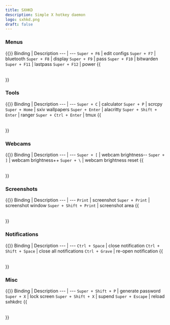 ```yaml
---
title: SXHKD
description: Simple X hotkey daemon
logo: sxhkd.png
draft: false
---
```

### Menus
{{<table>}}
Binding | Description
--- | ---
`Super + F6` | edit configs
`Super + F7` | bluetooth
`Super + F8` | display
`Super + F9` | pass
`Super + F10` | bitwarden
`Super + F11` | lastpass
`Super + F12` | power
{{</table>}}

### Tools
{{<table>}}
Binding | Description
--- | ---
`Super + C` | calculator
`Super + P` | scrcpy
`Super + Home` | sxiv wallpapers
`Super + Enter` | alacritty
`Super + Shift + Enter` | ranger
`Super + Ctrl + Enter` | tmux
{{</table>}}

### Webcams
{{<table>}}
Binding | Description
--- | ---
`Super + [` | webcam brightness--
`Super + ]` | webcam brightness++
`Super + \` | webcam brightness reset
{{</table>}}

### Screenshots
{{<table>}}
Binding | Description
--- | ---
`Print` | screenshot
`Super + Print` | screenshot window
`Super + Shift + Print` | screenshot area
{{</table>}}

### Notifications
{{<table>}}
Binding | Description
--- | ---
`Ctrl + Space` | close notification
`Ctrl + Shift + Space` | close all notifications
`Ctrl + Grave` | re-open notification
{{</table>}}

### Misc
{{<table>}}
Binding | Description
--- | ---
`Super + Shift + P` | generate password
`Super + X` | lock screen
`Super + Shift + X` | supend
`Super + Escape` | reload sxhkdrc
{{</table>}}

